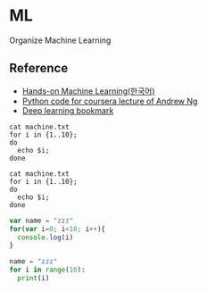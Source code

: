# ML
Organize Machine Learning<br>
## Reference
* [Hands-on Machine Learning(한국어)](https://github.com/Hahnnz/Hands_on_ML-Kor)
* [Python code for coursera lecture of Andrew Ng](https://github.com/JWarmenhoven/Coursera-Machine-Learning)
* [Deep learning bookmark](https://github.com/bbongcol/deep-learning-bookmarks)
```console
cat machine.txt
for i in {1..10};
do
  echo $i;
done
```
```shell
cat machine.txt
for i in {1..10};
do
  echo $i;
done
```
```javascript
var name = "zzz"
for(var i=0; i<10; i++){
  console.log(i)
}
```
```python
name = "zzz"
for i in range(10):
  print(i)
```
